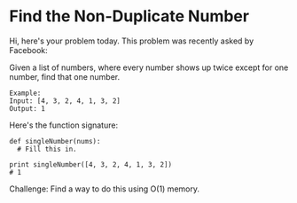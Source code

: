 # Find the Non-Duplicate Number
Hi, here's your problem today. This problem was recently asked by Facebook:

Given a list of numbers, where every number shows up twice except for one number, find that one number.

```
Example:
Input: [4, 3, 2, 4, 1, 3, 2]
Output: 1

```
Here's the function signature:
```
def singleNumber(nums):
  # Fill this in.

print singleNumber([4, 3, 2, 4, 1, 3, 2])
# 1
```
Challenge: Find a way to do this using O(1) memory.